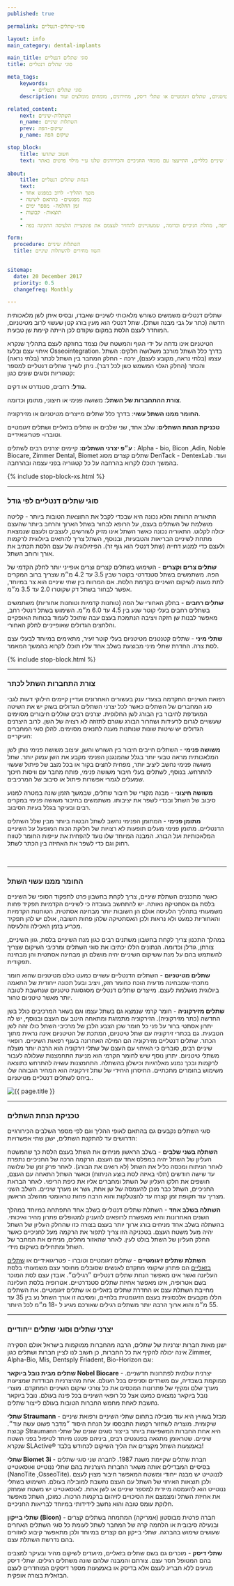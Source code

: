 ```yaml
---
published: true

permalink: סוגי-שתלים-דנטליים

layout: info
main_category: dental-implants

main_title: סוגי שתלים דנטליים
title: סוגי שתלים דנטליים

meta_tags:
    keywords:
        - סוגי שתלים דנטליים
    description: כל מה שרציתם לדעת על סוגי שתלים דנטליים - חברות יצרניות מובילות, גדלים, אורכים, צורות התחברות לשתלים, זירקוניה או טיטניום, שתלים זיגומטיים או שתלי דיסק, מחירונים, מומחים מומלצים ועוד

related_content:
    next: השתלות-שיניים
    n_name: השתלות שיניים
    prev: שיקום-הפה
    p_name: שיקום הפה 

stop_block: 
    title: חשוב שתדעו
    text: חסרות לכם מספר שיניים בלסת? מעוניינים להחזיר את היכולת לאכול ולחייך ללא כל מגבלה? התקנת שתלים דנטליים היא הפתרון בשבילכם! חשוב רק שתעברו את ההליך ע״י כירורגים מנוסים ולא אצל רופאי שיניים כלליים, התייעצו עם מומחי החניכיים והכירורגים שלנו ע״י מילוי פרטים באתר.
    
about:
    title: הנחת שתלים דנטליים
    text: 
    - משך ההליך- לרוב במפגש אחד
    - כמה מפגשים- בהתאם לשיטה
    - זמן החלמה- מספר ימים
    - תוצאות- קבועות
    - 
    - שתלים דנטליים מתאימים לאנשים שאיבדו שיניים כתוצאה מריקבון, עששת חריפה, מחלת חניכיים וכדומה, שמעוניינים להחזיר לעצמם את פונקציית הלעיסה התקינה בפה.

form:
  procedure: השתלות שיניים
  title: השוו מחירים להשתלות שיניים

  
sitemap: 
  date: 20 December 2017
  priority: 0.5
  changefreq: Monthly

---
```

שתלים דנטליים משמשים כשורש מלאכותי לשיניים שאבדו, ובסיס איתן לשן מלאכותית חדשה (כתר על גבי מבנה ושתל). שתל דנטלי הוא מעין בורג קטן שעשוי לרוב מטיטניום, המוחדר לעצם הלסת במקום שקודם לכן הייתה קיימת שן טבעית. 

הטיטניום אינו נדחה על ידי הגוף והמשטח שלו נצמד בחוזקה לעצם בתהליך שנקרא איחוי עצם ובלעז Osseointegration. בדרך כלל השתל מורכב משלושה חלקים: השתל עצמו (בלתי נראה, מקובע לעצם), ירכה - החלק המחבר בין השתל לכתר (בלתי נראה) והכתר (החלק הגלוי המשמש כשן לכל דבר). ניתן לשייך שתלים דנטליים למספר קטגוריות וסוגים שונים כגון:

**גודל**: רחבים, סטנדרט או דקים.

**צורת ההתחברות של השתל**: משושה פנימי או חיצוני, מתומן וכדומה.

**החומר ממנו השתל עשוי**: בדרך כלל שתלים מייצרים מטיטניום או מזירקוניה.

**טכניקת הנחת השתלים**: שלב אחד, שני שלבים או שתלים בזאליים ושתלים זיגומטיים וטוברו- פטריגואידיים.

**ע״פ יצרני השתלים**: קיימים יצרנים רבים לשתלים : Alpha - bio, Bicon ,Adin,  Noble Biocare, Zimmer Dental, Biomet שתלים קצרים מסוג DenTack - DentexLab ועוד. בהמשך תוכלו לקרוא בהרחבה על כל קטגוריה בפני עצמה ובהרחבה. 

 {% include stop-block-xs.html %}  

- - - - - -

###  סוגי שתלים דנטליים לפי גודל

התאוריה הרווחת והלא נכונה היא שבכדי לקבל את התוצאות הטובות ביותר - קליטה מושלמת של השתלים בעצם, על הרופא לבחור בשתל הארוך והרחב ביותר שהעצם יכולה לקלוט. התאוריה נכונה כאשר השתל אינו מזיק לשורשים, לעצבים ולעצם שנמצאת מתחת לשיניים הבריאות והטבעיות, ובנוסף, השתל צריך להתאים ביולוגית לרקמות ולעצם כדי למנוע דחייה (שתל דנטלי הוא גוף זר). הפיזיולוגיה של עצם הלסת תכתיב את אורך ורוחב השתל. 

**שתלים צרים וקצרים** - השימוש בשתלים קצרים וצרים אופייני יותר לחלק הקדמי של הפה. משתמשים בשתל סטנדרטי בקוטר שבין 3.5 עד 4.2 מ״מ שצריך ברוב המקרים לתת מענה לשיקום השיניים בקדמת הלסת. אם המרווח בין שתי שיניים הוא צר במיוחד, אפשר לבחור בשתל דק שקוטרו  2.0 עד 3.5 מ״מ.

**שתלים רחבים** - בחלק האחורי של הפה (טוחנות קדמיות וטוחנות אחוריות) משתמשים בשתלים רחבים בעלי קוטר שנע בין 4.5 עד 6.0 מ״מ. השימוש בשתל דנטלי רחב, מאפשר לבנות שן חזקה ויציבה הנתמכת בעצם עבה שתוכל לעמוד בכוחות האופקיים והלחצים הגדולים שאופייניים לחלק האחורי. 

**שתלי מיני** - שתלים קטנטנים מטיטניום בעלי קוטר זעיר, מתאימים במיוחד לבעלי עצם לסת צרה. החדרת שתלי מיני מבוצעת בשלב אחד עליו תוכלו לקרוא בהמשך המאמר.

 {% include stop-block.html %}  

- - - - - -

###  צורת התחברות השתל לכתר

רפואת השיניים התקדמה בצעדי ענק בעשורים האחרונים ועדיין קיימים חילוקי דעות לגבי סוג המחברים של השתלים כאשר לכל יצרני השתלים הגדולים בשוק יש את השיטה המועדפת לחיבור בין הבורג לשן החלופית. יצרנים רבים שוללים חיבורים מסוימים שעשויים לגרום לרעידות ושחרור הבורג שגורם לתזוזה לא רצויה של השן. לרוב היצרנים הגדולים יש שיטות שונות שנותנות מענה לתנאים מסוימים. להלן סוגי המחברים העיקריים:

**משושה פנימי** - השתלים חייבים חיבור בין השורש והשן, עיצוב משושה פנימי נותן לשן המלאכותית מראה טבעי יותר בגלל שהמנגנון הפנימי מקבע את השן עמוק יותר. שתל משושה פנימי נחשב ליציב יותר, מפחית לחצים בקור או בכל מצב של פיתול שעשוי להתרחש. בנוסף, לשתלים בעלי חיבור משושה פנימי, פותח מחבר עם וויסות חיכוך שמעלים לגמרי אפשרות פיתול או סיבוב של המרכיבים.

**משושה חיצוני** - מבנה מקורי של חיבור שתלים, שבמשך הזמן שונה במטרה למנוע סיבוב של השתל ובכדי לשפר את יציבותו. משתמשים בחיבור משושה פנימי במקרים רבים ובעיקר בגלל בעיות הסיבוב.

**מתומן פנימי** - המתומן הפנימי נחשב לשתל הבטוח ביותר מבין שלל השתלים הדנטליים. מתומן פנימי מעלים תופעות לא רצויות של חלוקת הכוח המופעל על השיניים המלאכותיות ועל הבורג. המבנה המיוחד שלו נועד להפחית את עייפות החומר לטווח רחוק וגם כדי לשפר את האחיזה בין הכתר לשתל.

 
- - - - - -

###  החומר ממנו עשוי השתל

כאשר מתכננים השתלת שיניים, צריך לקחת בחשבון פרט לתפקוד הסופי של השיניים בלסת גם אסתטיקה נאותה. יש להתחשב בעובדה כי לשיניים הקדמיות תפקיד פחות משמעותי בתהליך הלעיסה אולם הן חשובות יותר מבחינה אסתטית. הטוחנות הקדמיות והאחוריות כמעט ולא נראות ולכן האסתטיקה שלהן פחות חשובה, אולם יש להן תפקיד מכריע בזמן האכילה והלעיסה. 

במהלך התכנון צריך לקחת בחשבון משתנים רבים כגון מנח השיניים בלסת, גוון השיניים, צורתן, גודלן וכדומה. הנתונים הללו יכתיבו את סוגי השתלים ומרכיבי השיקום שצריך להשתמש בהם על מנת ששיקום השיניים יהיה מושלם הן מבחינה אסתטית והן מבחינה תפקודית. 

**שתלים מטיטניום** - השתלים הדנטליים עשויים כמעט כולם מטיטניום שהוא חומר מתכתי שמבחינה מדעית הוכח כחומר חזק, ויציב ובעל תכונה ייחודית של התאמה ביולוגית מושלמת לעצם. מייצרים שתלים דנטליים מסגסוגת טיטניום שנחשבת לטובה יותר מאשר טיטניום טהור.

**שתלים מזירקוניה** - חומר קרמי שנמצא גם בשתל עצמו וגם בשאר המרכיבים כולל בשן החדשה (כתר מזירקוניה). הזירקוניה מתמזגת ומתאחה היטב עם העצם ובנוסף, יש לה יתרון אסתטי ברור על פני כל חומר שכן הצבע הלבן של מרכיבי השתל כולו זהה לשן הטבעית. גם בכתרי זירקוניה עם שתל טיטניום, המתכת של הטיטניום אינה נראית מתוך הכתר. שתלים דנטליים מזירקוניה הם המילה האחרונה בענף רפאות השיניים. רופאיי שיניים רבים, סוברים כי האיחוי עם העצם של שתלי זירקוניה הוא הרבה יותר מוצלח משתלי טיטניום. יתרון נוסף שיש לחומר הקרמי הוא מניעת התחמצנות שעלולה לעבור לרקמות ובכך נמנע מאלרגיות וכישלון בהשתלה. התחמצנות עשויה להתרחש כתוצאה משימוש בחומרים מתכתיים. החיסרון היחידי של שתל זירקוניה הוא המחיר הגבוהה שלו ביחס לשתלים דנטליים מטיטניום..


 ![{{ page.title }}](/images/articles/dental-implants.jpg)  

- - - - - -

###  טכניקת הנחת השתלים

סוגי השתלים נקבעים גם בהתאם לאופי ההליך וגם לפי מספר השלבים הכירורגיים הדרושים עד להתקנת השתלים, ישנן שתי אפשרויות: 

**השתלה בשני שלבים** - בשלב הראשון מניחים את השתל בעצם הלסת כך שהמשטח העליון של השתל יהיה במפלס אחד עם העצם. הרקמה הרכה של החניכיים נתפרת לאחר הניתוח ומכסה כליל את השתל (לא רואים את הבורג). לאחר פרק זמן של שלושה עד שישה חודשים (תלוי באיזה לסת בוצע הניתוח) וכאשר השתל התאחה עם העצם, חושפים את חלקו העליון של השתל ומחברים אליו את כיפת הריפוי. לאחר הבראת החניכיים, השתל כבר מוכן להעמסה של שן אחת, גשר או מערך שיניים. השלב השני מצריך עוד תקופת זמן קצרה עד להצטלקות והוא הרבה פחות טראומטי מהשלב הראשון.

**השתלה בשלב אחד** - השתלת שתלים דנטליים בשלב אחד התפתחה במיוחד במהלך השנים האחרונות והיא מאפשרת לרופאים להעניק למטופלים פתרון מהיר ואיכותי. בהשתלה בשלב אחד מניחים בורג ארוך יותר בעצם בצורה כזו שהחלק העליון של השתל יהיה מעל משטח העצם. בטכניקה הזו צריך לתפור את הרקמה מעל לחניכיים כאשר החלק העליון של השתל בולט לעין. לאחר שהאזור מחלים, מניחים את המחבר של השתל ומתחילים בשיקום מידי. 

**השתלת שתלים זיגומטיים** - שתלים זיגומטיים וטוברו - פטריגואידיים או [שתלים בזאליים](/השתלה-בזאלית) הם פתרון שיקומי מתקדם לאנשים שסובלים מחוסר עצם משמעותי בלסת העליונה ואשר אינו מאפשר הנחת שתלים דנטליים ״רגילים״. אובדן עצם לסת המוכר בשם אטרופיה, אינו מאפשר אחיזת שתלים סטנדרטיים. אטרופיה בלסת העליונה מחייבת השתלת עצם או החדרת שתלים בזאליים או שתלים זיגומטיים. את השתלים הללו מקבעים אלכסונית בעצם הזיגומטית בלחיים, ומסיבה זו אורך השתל נע בין 35 עד 55 מ״מ והוא ארוך הרבה יותר משתלים רגילים שאורכם מגיע ל -18 מ״מ לכל היותר.
- - - - - -

###  יצרני שתלים וסוגי שתלים ייחודיים

ישנן מאות חברות יצרניות של שתלים, הרבה מהחברות ממוקמות בישראל אולם הסקירה אינה יכולה להקיף את כל החברות, כן חשוב לנו לציין חברות ושתלים כגון Zimmer,  Alpha-Bio,  Mis,  Dentsply Friadent,  Bio-Horizon וגם:

**שתלים מבית נובל ביוקאר Nobel Biocare** - יצרנית עולמית לפתרונות חדשניים. ממוקמת בשבדיה, עם משרדים וסניפים בכל העולם. אחת מהיצרניות הבודדות שמציעות מערך שלם ומקיף של פתרונות המכסים את כל צורכי שיקום השיניים המתקדם. מוצרי נובל ביוקאר נמצאים כמעט אצל כל רופאי השיניים בכל פינה בעולם. נובל ביוקאר נחשבת לאחת מחמש החברות הטובות בעולם לייצור שתלים.

**שתלי Straumann** - מבזל בשוויץ היא עוד מובילה בתחום שתלי השיניים ורפואת שיניים שיקומית. מוצריה לשחזור רקמות התבססו על הנחת היסוד ״מדבר פשוט עשה עוד״. קבוצת Straumann היא אחת החברות המשפיעות ביותר בייצור סוגים שונים של שתלי שיניים. שטראומן מתגאה בפטנטים רבים, ביניהם פטנט מיוחד לטיפול בפני השטח שנקרא SLActive® באמצעות השתל מקצרים את הליך השיקום לכחודש בלבד!

**שתלי  Biomet 3i**  - חברת שתלים שקיימת משנת 1987. לחברה שני סוגי שתלים בסיסיים המבדילים אותה משאר החברות היצרניות בהם שתלי ננוטייט ואוסאוטייט (NanoTite ,OsseoTite). לננוטייט יש מבנה ייחודי ומשטח המאפשר חיבור מצוין לעצם ולכן תוצאות האיחוי של השתל עם העצם נחשבת למובילה בעולם. השימוש בשתלי ננוטייט הוא להעמסה מיידית למספר שיניים או לשן אחת. לאוסאוטייט יש משטח שמחזק את אחיזת השתל ומצמצם את הסיכויים לזיהום ברקמות הרכות. כמוכן, השתל מאפשר חלוקת עומס טובה והוא נחשב לידידותי במיוחד לבריאות החניכיים.

**שתלי בייקון (Bicon)** - חברה פרטית מבוסטון (אמריקה) המתמחה בשתלים קצרים ובנעילה סיבובית או הלחמה קרה של המחבר לשתל לעומת כל סוגי השתלים האחרים שעושים שימוש בהברגה. שתלי בייקון הם קצרים במיוחד ולכן מתאפשר קיבוע לאזורים בהם  נדרשת השתלת עצם.

**שתלי דיסק**  - מוכרים גם בשם שתלים בזאליים, מיועדים לשיקום מהיר ובעיקר למצבים בהם המטופל חסר עצם. צורתם והמבנה שלהם שונה משתלים רגילים. שתלי דיסק מגיעים ללא תבריג לעצם אלא בדיסק או באמצעות מספר דיסקים המוחדרים לעצם הבזאלית בצורה אופקית.